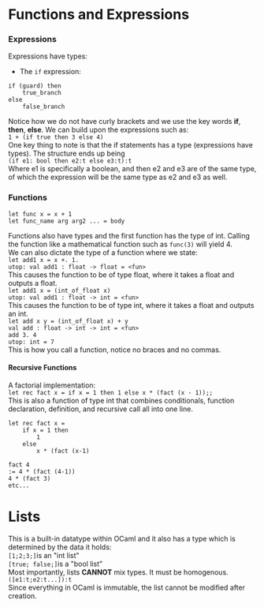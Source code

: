 # Functions and Expressions
### Expressions
Expressions have types:
- The `if` expression:
```
if (guard) then
	true_branch
else
	false_branch
```
Notice how we do not have curly brackets and we use the key words **if**, **then**, **else**.
We can build upon the expressions such as: <br>
`1 + (if true then 3 else 4)`<br>
One key thing to note is that the if statements has a type (expressions have types).
The structure ends up being <br>
`(if e1: bool then e2:t else e3:t):t`<br>
Where e1 is specifically a boolean, and then e2 and e3 are of the same type, of which the expression will be the same type as e2 and e3 as well.

### Functions
```
let func x = x + 1
let func_name arg arg2 ... = body
```
Functions also have types and the first function has the type of int. Calling the function like a mathematical function such as `func(3)` will yield 4. <br>
We can also dictate the type of a function where we state: <br>
`let add1 x = x +. 1.` <br>
`utop: val add1 : float -> float = <fun>`<br>
This causes the function to be of type float, where it takes a float and outputs a float. <br>
`let add1 x = (int_of_float x)` <br>
`utop: val add1 : float -> int = <fun>` <br>
This causes the function to be of type int, where it takes a float and outputs an int. <br>
`let add x y = (int_of_float x) + y` <br>
`val add : float -> int -> int = <fun>` <br>
`add 3. 4`<br>
`utop: int = 7`<br>
This is how you call a function, notice no braces and no commas.<br>
#### Recursive Functions
A factorial implementation: <br>
`let rec fact x = if x = 1 then 1 else x * (fact (x - 1));;` <br>
This is also a function of type int that combines conditionals, function declaration, definition, and recursive call all into one line. <br>
```
let rec fact x = 
	if x = 1 then
		1
	else
		x * (fact (x-1)
```

```
fact 4
:= 4 * (fact (4-1))
4 * (fact 3)
etc...
```

# Lists
This is a built-in datatype within OCaml and it also has a type which is determined by the data it holds: <br>
`[1;2;3;]`is an "int list"<br>
`[true; false;]`is a "bool list" <br>
Most importantly, lists **CANNOT** mix types. It must be homogenous. <br>
`([e1:t;e2:t...]):t`<br>
Since everything in OCaml is immutable, the list cannot be modified after creation. <br>
